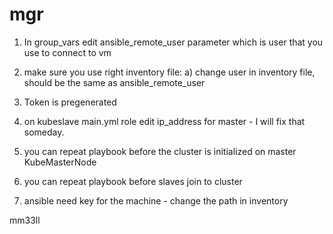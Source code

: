 # mgr
1) In group_vars edit ansible_remote_user parameter which is user that you use to connect to vm

2) make sure you use right inventory file:
  a) change user in inventory file, should be the same as ansible_remote_user

3) Token is pregenerated

4) on kubeslave main.yml role edit ip_address for master - I will fix that someday.

5) you can repeat playbook before the cluster is initialized on master KubeMasterNode

6) you can repeat playbook before slaves join to cluster

7) ansible need key for the machine - change the path in inventory



mm33ll
